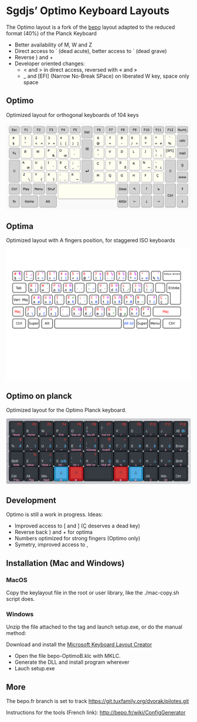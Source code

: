 # Sgdjs’ Optimo Keyboard Layouts

The Optimo layout is a fork of the [bepo](bepo.fr) layout adapted to the
reduced format (40%) of the Planck Keyboard

* Better availability of M, W and Z
* Direct access to ´ (dead acute), better access to \` (dead grave)
* Reverse ) and +
* Developer oriented changes:
  * < and > in direct access, reversed with « and »
  * \_ and \[EFI\] (Narrow No-Break SPace) on liberated W key, space only space

## Optimo

Optimized layout for orthogonal keyboards of 104 keys

![Image](optimo/bepo-Optimo.png)

## Optima

Optimized layout with A fingers position, for staggered ISO keyboards

![Image](optima/bepo-Optima.png)

## Optimo on planck

Optimized layout for the Optimo Planck keyboard. 

![Otimo-40](optimo-40/bepo-Optimo.png)

## Development

Optimo is still a work in progress. Ideas:

* Improved access to [ and ] (Ç deserves a dead key)
* Reverse back ) and + for optima
* Numbers optimized for strong fingers (Optimo only)
* Symetry, improved access to ,

## Installation (Mac and Windows)

### MacOS

Copy the keylayout file in the root or user library, like the ./mac-copy.sh
script does.

### Windows

Unzip the file attached to the tag and launch setup.exe, or do the
manual method:

Download and install the [Microsoft Keyboard Layout Creator](https://msdn.microsoft.com/en-us/globalization/keyboardlayouts)

* Open the file bepo-OptimoB.klc with MKLC.
* Generate the DLL and install program wherever
* Lauch setup.exe

## More

The bepo.fr branch is set to track https://git.tuxfamily.org/dvorak/pilotes.git

Instructions for the tools (French link): http://bepo.fr/wiki/ConfigGenerator
